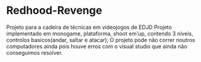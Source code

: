 # Redhood-Revenge
Projeto para a cadeira de técnicas em videojogos de EDJD
Projeto implementado em monogame, plataforma, shoot em'up, contendo 3 niveis, controlos basicos(andar, saltar e atacar);
O projeto pode não correr noutros computadores ainda pois houve erros com o visual studio que ainda não conseguimos resolver.
